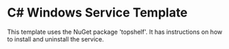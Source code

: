 # C# Windows Service Template

This template uses the NuGet package 'topshelf'.
It has instructions on how to install and uninstall the service.